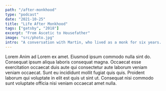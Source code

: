 ```yaml
---
path: "/after-monkhood"
type: "podcast"
date: "2021-10-25"
title: "Life After Monkhood"
tags: ["gatsby", "2018"]
excerpt: "From Ascetic to Housefather"
image: "src/photo.jpg"
intro: "A conversation with Martin, who lived as a monk for six years. Near the end of his time as a monk, he fell in love. After disrobing, he married and had a child. How is he doing?"
---
```


Lorem Anim ad Lorem ex amet. Eiusmod ipsum commodo nulla sint do. Consequat ipsum aliqua laboris consequat magna. Occaecat esse exercitation occaecat duis aute qui consectetur aute laborum veniam veniam occaecat. Sunt eu incididunt mollit fugiat quis quis. Proident laborum qui voluptate in elit est quis ut sint ut. Consequat nisi commodo sunt voluptate officia nisi veniam occaecat amet nulla.
